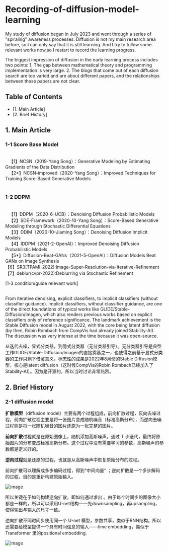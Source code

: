 # Recording-of-diffusion-model-learning
My study of diffusion began in July 2023 and went through a series of "spiraling" awareness processes. 
Diffusion is not my main research area before, so I can only say that it is still learning. And I try to follow some relevant works now,so I restart to record the learning progress.

The biggest impression of diffusion in the early learning process includes two points: 1. The gap between mathematical theory and programming implementation is very large. 2. The blogs that come out of each diffusion search are too varied and are about different papers, and the relationships between these papers are not clear.

## Table of Contents 
- [1. Main Article]
- [2. Brief History]


## 1. Main Article

### 1-1 Score Base Model   
<br>  
【1】NCSN（2019-Yang Song）：Generative Modeling by Estimating Gradients of the Data Distribution<br>  
【2*】NCSN-improved（2020-Yang Song）：Improved Techniques for Training Score-Based Generative Models<br>  

### 1-2 DDPM
<br>  
【1】DDPM（2020-6-UCB）：Denoising Diffusion Probabilistic Models<br>  
【2】SDE-Framework（2020-10-Yang Song）：Score-Based Generative Modeling through Stochastic Differential Equations<br>  
【3】DDIM（2020-10-Jiaming Song）：Denoising Diffusion Implicit Models<br>  
【4】IDDPM（2021-2-OpenAI）：Improved Denoising Diffusion Probabilistic Models<br>  
【5*】Diffusion-Beat-GANs（2021-5-OpenAI）：Diffusion Models Beat GANs on Image Synthesis<br>
【6】SR3(TPAMI-2022):Image-Super-Resolution-via-Iterative-Refinement<br>
【7】deblur(cvpr-2022):Deblurring via Stochastic Refinement   


[1-3 condition/guide relevant work]<br>  

From iterative denoising, explicit classifiers, to implicit classifiers (without classifier guidance). Implicit classifiers, without classifier guidance, are one of the direct foundations of typical works like GLIDE/Stable-Diffusion/Imagen, which also renders previous works based on explicit classifiers only of reference significance. The landmark achievement is the Stable Diffusion model in August 2022, with the core being latent diffusion (by then, Robin Rombach from CompVis had already joined Stability-AI). The discussion was very intense at the time because it was open-source.

从迭代去噪，显式分类器，到隐式分类器（无分类器引导）。无分类器引导是典型工作GLIDE/Stable-Diffusion/Imagen的直接奠基之一，也使得之前基于显式分类器的工作只剩下借鉴意义。标志性的成果是2022年8月份的Stable Diffusion模型，核心是latent diffusion（这时候CompVis的Robin Rombach已经加入了Stability-AI）。因为是开源的，所以当时讨论非常热烈。

## 2. Brief History
### 2-1 diffusion model
**扩散模型**（diffusion model）主要有两个过程组成，前向扩散过程，反向去噪过程，前向扩散过程主要是将一张图片变成随机噪音（标准高斯分布），而逆向去噪过程则是将一张随机噪音的图片还原为一张完整的图片。

**前向扩散**过程就是在原始图像上，随机添加高斯噪声。通过 T 步迭代，最终将原始图片的分布变成标准高斯分布。这个过程中没有需要学习的参数，高斯噪声的参数都是定义好的。

**逆向过程**就是还原的过程，也就是从高斯噪声中恢复原始分布的过程。

前向扩散可以理解成多步编码过程，得到“中间向量”  ；逆向扩散是一个多步解码的过程，目的是重新构建原始输入。

![image](https://github.com/SoliveTech/Recording/assets/56882057/e2002360-a778-4df9-acb0-362e1ae16e22)

所以关键在于如何构建逆向扩散，即如何通过求出  。由于每个时间步的图像大小都是一样的，所以可以采用U-net结构——先downsampling，再upsampling，使得输出与输入的尺寸一致。

逆向扩散不同时间步使用同一个 U-net 模型，参数共享，类似于RNN结构。所以还需要给模型提供一个具有时间信息的输入——time embedding，类似于Transformer 里的positional embedding.

![image](https://github.com/SoliveTech/Recording/assets/56882057/8ef1e574-a8e9-46f0-9b3c-90893eee3efa)

